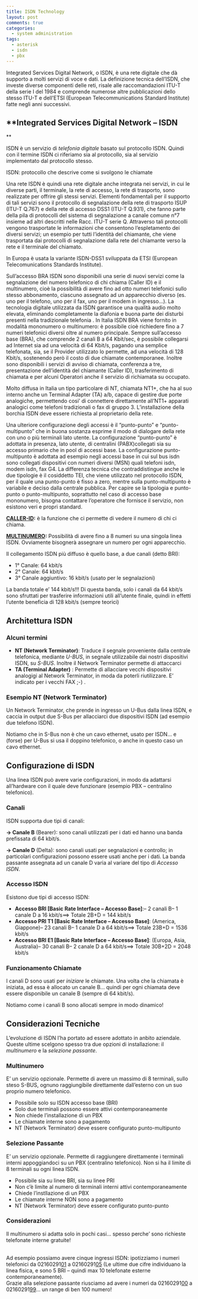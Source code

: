 ```yaml
---
title: ISDN Technology
layout: post
comments: true
categories:
  - system administration
tags:
  - asterisk
  - isdn
  - pbx
---
```

Integrated Services Digital Network, o ISDN, è una rete digitale che dà supporto a molti servizi di voce e dati. La definizione tecnica dell&#8217;ISDN, che investe diverse componenti delle reti, risale alle raccomandazioni ITU-T della serie I del 1984 e comprende numerose altre pubblicazioni dello stesso ITU-T e dell&#8217;ETSI (European Telecommunications Standard Institute) fatte negli anni successivi.

<!--more-->

## **Integrated Services Digital Network &#8211; ISDN

**

ISDN è un servizio di _telefonia digitale_ basato sul protocollo ISDN. Quindi con il termine ISDN ci riferiamo sia al protocollo, sia al servizio implementato dal protocollo stesso.

ISDN: protocollo che descrive come si svolgono le chiamate

Una rete ISDN è quindi una rete digitale anche integrata nei servizi, in cui le diverse parti, il terminale, la rete di accesso, la rete di trasporto, sono realizzate per offrire gli stessi servizi. Elementi fondamentali per il supporto di tali servizi sono il protocollo di segnalazione della rete di trasporto ISUP (ITU-T Q.767) e della rete di accesso DSS1 (ITU-T Q.931), che fanno parte della pila di protocolli del sistema di segnalazione a canale comune n°7 insieme ad altri descritti nelle Racc. ITU-T serie Q. Attraverso tali protocolli vengono trasportate le informazioni che consentono l&#8217;espletamento dei diversi servizi; un esempio per tutti l&#8217;identità del chiamante, che viene trasportata dai protocolli di segnalazione dalla rete del chiamante verso la rete e il terminale del chiamato.

In Europa è usata la variante ISDN-DSS1 sviluppata da ETSI (European Telecomunications Standards Institute).

Sull&#8217;accesso BRA ISDN sono disponibili una serie di nuovi servizi come la segnalazione del numero telefonico di chi chiama (Caller ID) e il multinumero, cioè la possibilità di avere fino ad otto numeri telefonici sullo stesso abbonamento, ciascuno assegnato ad un apparecchio diverso (es. uno per il telefono, uno per il fax, uno per il modem in ingresso&#8230;). La tecnologia digitale utilizzata da ISDN garantisce una qualità audio molto elevata, eliminando completamente la diafonia e buona parte dei disturbi presenti nella tradizionale telefonia . In Italia ISDN BRA viene fornito in modalità mononumero o multinumero: è possibile cioè richiedere fino a 7 numeri telefonici diversi oltre al numero principale. Sempre sull&#8217;accesso base (BRA), che comprende 2 canali B a 64 Kbit/sec, è possibile collegarsi ad Internet sia ad una velocità di 64 Kbit/s, pagando una semplice telefonata, sia, se il Provider utilizzato lo permette, ad una velocità di 128 Kbit/s, sostenendo però il costo di due chiamate contemporanee. Inoltre sono disponibili i servizi di avviso di chiamata, conferenza a tre, presentazione dell&#8217;identità del chiamante (Caller ID), trasferimento di chiamata e per alcuni Operatori anche il servizio di richiamata su occupato.

Molto diffusa in Italia un tipo particolare di NT, chiamata NT1+, che ha al suo interno anche un Terminal Adapter (TA) a/b, capace di gestire due porte analogiche, permettendo cosi&#8217; di connettere direttamente all&#8217;NT1+ apparati analogici come telefoni tradizionali o fax di gruppo 3. L&#8217;installazione della borchia ISDN deve essere richiesta al proprietario della rete.

Una ulteriore configurazione degli accessi è il &#8220;punto-punto&#8221; e &#8220;punto-multipunto&#8221; che in buona sostanza esprime il modo di dialogare della rete con uno o più terminali lato utente. La configurazione &#8220;punto-punto&#8221; è adottata in presenza, lato utente, di centralini (PABX)collegati sia su accesso primario che in pool di accessi base. La configurazione punto-multipunto è adottata ad esempio negli accessi base in cui sul bus isdn sono collegati dispositivi con numeri diversi (MSN) quali telefoni isdn, modem isdn, fax G4. La differenza tecnica che contraddistingue anche le due tipologie è il cosiddetto TEI, che viene utilizzato nel protocollo ISDN, per il quale una punto-punto è fisso a zero, mentre sulla punto-multipunto è variabile e deciso dalla centrale pubblica. Per capire se la tipologia e punto-punto o punto-multipunto, soprattutto nel caso di accesso base mononumero, bisogna contattare l&#8217;operatore che fornisce il servizio, non esistono veri e propri standard.

**<span style="text-decoration: underline;">CALLER-ID</span>:** è la funzione che ci permette di vedere il numero di chi ci chiama.

**<span style="text-decoration: underline;">MULTINUMERO</span>:** Possibilità di avere fino a 8 numeri su una singola linea ISDN. Ovviamente bisognerà assegnare un numero per ogni apparecchio.

Il collegamento ISDN più diffuso è quello base, a due canali (detto BRI):

  * 1° Canale: 64 kbit/s
  * 2° Canale: 64 kbit/s
  * 3° Canale aggiuntivo: 16 kbit/s (usato per le segnalazioni)

La banda totale e&#8217; 144 kbit/s!!! Di questa banda, solo i canali da 64 kbit/s sono sfruttati per trasferire informazioni utili all&#8217;utente finale, quindi in effetti l&#8217;utente beneficia di 128 kbit/s (sempre teorici)

## Architettura ISDN

### Alcuni termini

  * **NT (Network Terminator)**: Traduce il segnale proveniente dalla centrale telefonica, mediante _U-BUS_, in segnale utilizzabile dai nostri dispositivi ISDN, su _S-BUS_. Inoltre il Network Terminator permette di attaccarci
  * **TA (Terminal Adapter)** : Permette di allacciare vecchi dispositivi analogigi al Network Terminator, in moda da poterli riutilizzare. E&#8217; indicato per i vecchi FAX ;-) .

### Esempio NT (Network Terminator)

Un Network Terminator, che prende in ingresso un U-Bus dalla linea ISDN, e caccia in output due S-Bus per allacciarci due dispositivi ISDN (ad esempio due telefono ISDN).

Notiamo che in S-Bus non è che un cavo ethernet, usato per ISDN&#8230; e (forse) per U-Bus si usa il doppino telefonico, o anche in questo caso un cavo ethernet.

## Configurazione di ISDN

Una linea ISDN può avere varie configurazioni, in modo da adattarsi all&#8217;hardware con il quale deve funzionare (esempio PBX &#8211; centralino telefonico).

### Canali

ISDN supporta due tipi di canali:

**-> Canale B** (Bearer): sono canali utilizzati per i dati ed hanno una banda prefissata di 64 kbit/s.

**-> Canale D** (Delta): sono canali usati per segnalazioni e controllo; in particolari configurazioni possono essere usati anche per i dati. La banda passante assegnata ad un canale D varia al variare del tipo di _Accesso ISDN_.

### Accesso ISDN

Esistono due tipi di accesso ISDN:

  * **Accesso BRI [Basic Rate Interface &#8211; Accesso Base]**:&#8211; 2 canali B&#8211; 1 canale D a 16 kbit/s==> Totale 2B+D = 144 kbit/s
  * **Accesso PRI T1 [Basic Rate Interface &#8211; Accesso Base]**: (America, Giappone)&#8211; 23 canali B&#8211; 1 canale D a 64 kbit/s==> Totale 23B+D = 1536 kbit/s
  * **Accesso BRI E1 [Basic Rate Interface &#8211; Accesso Base]**: (Europa, Asia, Australia)&#8211; 30 canali B&#8211; 2 canale D a 64 kbit/s==> Totale 30B+2D = 2048 kbit/s

### Funzionamento Chiamate

I canali D sono usati per _iniziare_ le chiamate. Una volta che la chiamata è iniziata, ad essa è allocato un canale B&#8230; quindi per ogni chiamata deve essere disponibile un canale B (sempre di 64 kbit/s).

Notiamo come i canali B sono allocati sempre in modo dinamico!

## Considerazioni Tecniche

L&#8217;evoluzione di ISDN l&#8217;ha portato ad essere adottato in anbito aziendale. Queste ultime scelgono spesso tra due opzioni di installazione: il _multinumero_ e la _selezione passante_.

### Multinumero

E&#8217; un servizio opzionale.  <span class="blue-pen">Permette di avere un massimo di 8 terminali, sullo steso S-BUS, ognuno raggiungibile direttamente dall&#8217;esterno con un suo proprio numero telefonico</span>.

  * Possibile solo su ISDN accesso base (BRI)
  * Solo due terminali possono essere attivi contemporaneamente
  * Non chiede l&#8217;installazione di un PBX
  * Le chiamate interne sono a pagamento
  * NT (Network Terminator) deve essere configurato punto-multipunto

### Selezione Passante

E&#8217; un servizio opzionale.  <span class="blue-pen">Permette di raggiungere direttamente i terminali interni appoggiandoci su un PBX (centralino telefonico). Non si ha il limite di 8 terminali su ogni linea ISDN</span>.

  * Possibile sia su linee BRI, sia su linee PRI
  * Non c&#8217;è limite al numero di terminali interni attivi contemporaneamente
  * Chiede l&#8217;instllazione di un PBX
  * Le chiamate interne NON sono a pagamento
  * NT (Network Terminator) deve essere configurato punto-punto

### Considerazioni

Il multinumero si adatta solo in pochi casi&#8230; spesso perche&#8217; sono richieste telefonate interne gratuite!

<span class="blue-pen"><br /> Ad esempio possiamo avere cinque ingressi ISDN: ipotizziamo i numeri telefonici da 02160291<span style="text-decoration: underline;">01</span> a 02160291<span style="text-decoration: underline;">05</span> (Le ultime due cifre individuano la linea fisica, e sono 5 BRI &#8211; quindi max 10 telefonate esterne contemporaneamente).<br /> Grazie alla selezione passante riusciamo ad avere i numeri da 02160291<span style="text-decoration: underline;">00</span> a 02160291<span style="text-decoration: underline;">99</span>&#8230; un range di ben 100 numero!<br /> </span>
